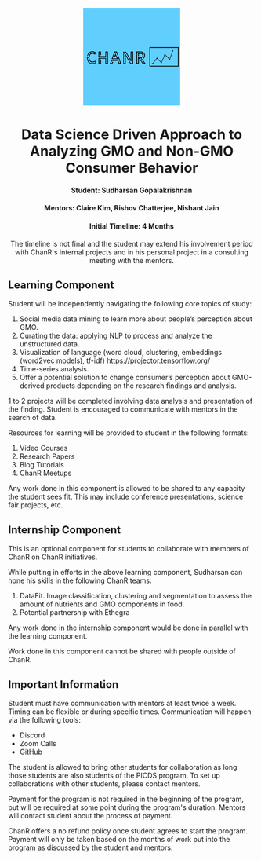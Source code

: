 <center>

![](chanrlogo.png)
</center><center>

# Data Science Driven Approach to Analyzing GMO and Non-GMO Consumer Behavior  

#### Student: Sudharsan Gopalakrishnan

#### Mentors: Claire Kim, Rishov Chatterjee, Nishant Jain

#### Initial Timeline: 4 Months

The timeline is not final and the student may extend his involvement period with ChanR's internal projects and in his personal project in a consulting meeting with the mentors.

</center>

## Learning Component

Student will be independently navigating the following core topics of study:

1. Social media data mining to learn more about people’s perception about GMO.
2. Curating the data: applying NLP to process and analyze the unstructured data.
3. Visualization of language (word cloud, clustering, embeddings (word2vec models), tf-idf) https://projector.tensorflow.org/
4. Time-series analysis.
5. Offer a potential solution to change consumer’s perception about GMO-derived products depending on the research findings and analysis.

1 to 2 projects will be completed involving data analysis and presentation of the finding.
Student is encouraged to communicate with mentors in the search of data.

Resources for learning will be provided to student in the following formats:

1. Video Courses
2. Research Papers
3. Blog Tutorials
4. ChanR Meetups

Any work done in this component is allowed to be shared to any capacity the student sees fit. This may include conference presentations, science fair projects, etc.

## Internship Component

This is an optional component for students to collaborate with members of ChanR on ChanR initiatives.

While putting in efforts in the above learning component, Sudharsan can hone his skills in the following ChanR teams:

1. DataFit. Image classification, clustering and segmentation to assess the amount of nutrients and GMO components in food.
2. Potential partnership with Ethegra

Any work done in the internship component would be done in parallel with the learning component.

Work done in this component cannot be shared with people outside of ChanR.

## Important Information

Student must have communication with mentors at least twice a week. Timing can be flexible or during specific times. Communication will happen via the following tools:

- Discord
- Zoom Calls
- GitHub

The student is allowed to bring other students for collaboration as long those students are also students of the PICDS program. To set up collaborations with other students, please contact mentors.

Payment for the program is not required in the beginning of the program, but will be required at some point during the program's duration. Mentors will contact student about the process of payment.

ChanR offers a no refund policy once student agrees to start the program. Payment will only be taken based on the months of work put into the program as discussed by the student and mentors.

